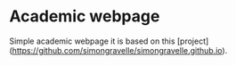 # Academic webpage

Simple academic webpage it is based on this [project] (https://github.com/simongravelle/simongravelle.github.io).

